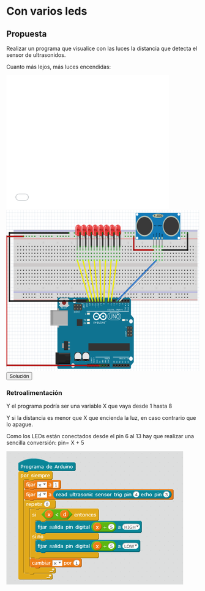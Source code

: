 
# Con varios leds

## Propuesta

Realizar un programa que visualice con las luces la distancia que detecta el sensor de ultrasonidos.

Cuanto más lejos, más luces encendidas:

<iframe width="425" height="350" src="//www.youtube.com/embed/2J9z2fWz6EY" frameborder="0"></iframe>

<img src="img/cto-ultrasonidos-variasluces.png" width="606" height="421" />





<script type="text/javascript">var feedback4_93text = "Solución";</script><input type="button" name="toggle-feedback-4_93" value="Solución" class="feedbackbutton" onclick="$exe.toggleFeedback(this,false);return false" />

### Retroalimentación



Y el programa podría ser una variable X que vaya desde 1 hasta 8

Y si la distancia es menor que X que encienda la luz, en caso contrario que lo apague.

Como los LEDs están conectados desde el pin 6 al 13 hay que realizar una sencilla conversión: pin= X + 5

<img width="462" height="349" src="img/sensorUS-1.png" />

